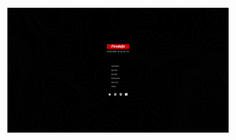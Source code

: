 ![Preview](https://raw.githubusercontent.com/FJrodafo/University/main/Languages/HTML-CSS-JS/Portfolio/Assets/Preview.png)